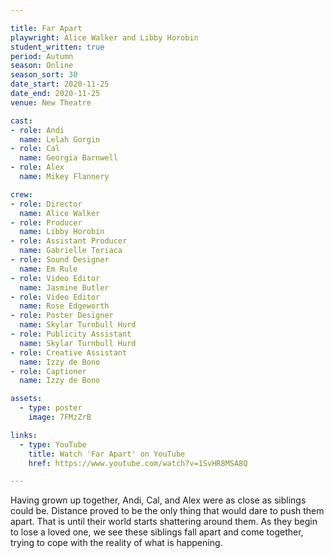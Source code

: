 ```yaml
---

title: Far Apart
playwright: Alice Walker and Libby Horobin
student_written: true
period: Autumn
season: Online
season_sort: 30
date_start: 2020-11-25
date_end: 2020-11-25
venue: New Theatre

cast:
- role: Andi
  name: Lelah Gorgin
- role: Cal
  name: Georgia Barnwell
- role: Alex
  name: Mikey Flannery

crew:
- role: Director
  name: Alice Walker
- role: Producer
  name: Libby Horobin
- role: Assistant Producer
  name: Gabrielle Teriaca
- role: Sound Designer 
  name: Em Rule
- role: Video Editor 
  name: Jasmine Butler
- role: Video Editor
  name: Rose Edgeworth
- role: Poster Designer 
  name: Skylar Turnbull Hurd
- role: Publicity Assistant
  name: Skylar Turnbull Hurd
- role: Creative Assistant
  name: Izzy de Bono
- role: Captioner
  name: Izzy de Bono

assets:
  - type: poster
    image: 7FMzZrB

links: 
  - type: YouTube 
    title: Watch 'Far Apart' on YouTube
    href: https://www.youtube.com/watch?v=1SvHR8MSA8Q

---
```


Having grown up together, Andi, Cal, and Alex were as close as siblings could be. Distance proved to be the only thing that would dare to push them apart. That is until their world starts shattering around them. As they begin to lose a loved one, we see these siblings fall apart and come together, trying to cope with the reality of what is happening. 
